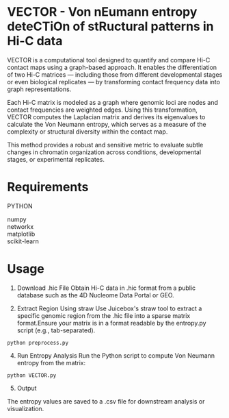 # VECTOR - Von nEumann entropy deteCTiOn of stRuctural patterns in Hi-C data

VECTOR is a computational tool designed to quantify and compare Hi-C contact maps using a graph-based approach. It enables the differentiation of two Hi-C matrices — including those from different developmental stages or even biological replicates — by transforming contact frequency data into graph representations.

Each Hi-C matrix is modeled as a graph where genomic loci are nodes and contact frequencies are weighted edges. Using this transformation, VECTOR computes the Laplacian matrix and derives its eigenvalues to calculate the Von Neumann entropy, which serves as a measure of the complexity or structural diversity within the contact map.

This method provides a robust and sensitive metric to evaluate subtle changes in chromatin organization across conditions, developmental stages, or experimental replicates. 

# Requirements

PYTHON

numpy  
networkx  
matplotlib  
scikit-learn


# Usage

1. Download .hic File
Obtain Hi-C data in .hic format from a public database such as the 4D Nucleome Data Portal or GEO.

2. Extract Region Using straw
Use Juicebox's straw tool to extract a specific genomic region from the .hic file into a sparse matrix format.Ensure your matrix is in a format readable by the entropy.py script (e.g., tab-separated).

```
python preprocess.py

```

4. Run Entropy Analysis
Run the Python script to compute Von Neumann entropy from the matrix:

```
python VECTOR.py

```    

5. Output

The entropy values are saved to a .csv file for downstream analysis or visualization.


